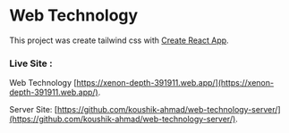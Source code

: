 # Web Technology 

This project was create tailwind css with [Create React App](https://github.com/facebook/create-react-app).

### Live Site :

Web Technology [https://xenon-depth-391911.web.app/](https://xenon-depth-391911.web.app/).


Server Site: [https://github.com/koushik-ahmad/web-technology-server/](https://github.com/koushik-ahmad/web-technology-server/).





